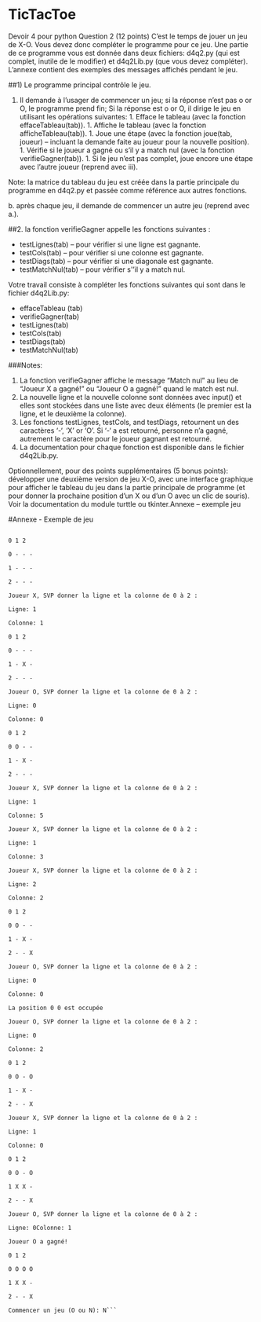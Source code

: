 # TicTacToe
Devoir 4 pour python
Question 2 (12 points)
C’est le temps de jouer un jeu de X-O. Vous devez donc compléter le programme pour ce jeu.
Une partie de ce programme vous est donnée dans deux fichiers: d4q2.py (qui est complet, inutile de le modifier) et d4q2Lib.py (que vous devez compléter). L’annexe contient des exemples des messages affichés pendant le jeu.

##1) Le programme principal contrôle le jeu.
  1. Il demande à l’usager de commencer un jeu; si la réponse n’est pas o or O, le programme prend fin; Si la réponse est o or O, il dirige le jeu en utilisant les opérations suivantes:
    1. Efface le tableau (avec la fonction effaceTableau(tab)).
    1. Affiche le tableau (avec la fonction afficheTableau(tab)).
    1. Joue une étape (avec la fonction joue(tab, joueur) – incluant la demande faite au joueur pour la nouvelle position).
    1. Vérifie si le joueur a gagné ou s’il y a match nul (avec la fonction verifieGagner(tab)).
    1. Si le jeu n’est pas complet, joue encore une étape avec l’autre joueur (reprend avec iii).

Note: la matrice du tableau du jeu est créée dans la partie principale du programme en d4q2.py et passée comme référence aux autres fonctions.

b. après chaque jeu, il demande de commencer un autre jeu (reprend avec a.).


##2. la fonction verifieGagner appelle les fonctions suivantes :
  * testLignes(tab) – pour vérifier si une ligne est gagnante.
  * testCols(tab) – pour vérifier si une colonne est gagnante.
  * testDiags(tab) – pour vérifier si une diagonale est gagnante.
  * testMatchNul(tab) – pour vérifier s'’il y a match nul.

Votre travail consiste à compléter les fonctions suivantes qui sont dans le fichier d4q2Lib.py:
  * effaceTableau (tab)
  * verifieGagner(tab)
  * testLignes(tab)
  * testCols(tab)
  * testDiags(tab)
  * testMatchNul(tab)

###Notes:

  1. La fonction verifieGagner affiche le message “Match nul” au lieu de “Joueur X a gagné!” ou “Joueur O a gagné!” quand le match est nul.
  2. La nouvelle ligne et la nouvelle colonne sont données avec input() et elles sont stockées dans une liste avec deux éléments (le premier est la ligne, et le deuxième la colonne).
  3. Les fonctions testLignes, testCols, and testDiags, retournent un des caractères ‘-‘, ‘X’ or ‘O’. Si ‘-‘ a est retourné, personne n’a gagné, autrement le caractère pour le joueur gagnant est retourné.
  4. La documentation pour chaque fonction est disponible dans le fichier d4q2Lib.py.

Optionnellement, pour des points supplémentaires (5 bonus points): développer une deuxième version de jeu X-O, avec une interface graphique pour afficher le tableau du jeu dans la partie principale de programme (et pour donner la prochaine position d’un X ou d’un O avec un clic de souris). Voir la documentation du module turttle ou tkinter.Annexe – exemple jeu 

#Annexe - Exemple de jeu

```Commencer un jeu (O ou N): O

0 1 2

0 - - -

1 - - -

2 - - -

Joueur X, SVP donner la ligne et la colonne de 0 à 2 :

Ligne: 1

Colonne: 1

0 1 2

0 - - -

1 - X -

2 - - -

Joueur O, SVP donner la ligne et la colonne de 0 à 2 :

Ligne: 0

Colonne: 0

0 1 2

0 O - -

1 - X -

2 - - -

Joueur X, SVP donner la ligne et la colonne de 0 à 2 :

Ligne: 1

Colonne: 5

Joueur X, SVP donner la ligne et la colonne de 0 à 2 :

Ligne: 1

Colonne: 3

Joueur X, SVP donner la ligne et la colonne de 0 à 2 :

Ligne: 2

Colonne: 2

0 1 2

0 O - -

1 - X -

2 - - X

Joueur O, SVP donner la ligne et la colonne de 0 à 2 :

Ligne: 0

Colonne: 0

La position 0 0 est occupée

Joueur O, SVP donner la ligne et la colonne de 0 à 2 :

Ligne: 0

Colonne: 2

0 1 2

0 O - O

1 - X -

2 - - X

Joueur X, SVP donner la ligne et la colonne de 0 à 2 :

Ligne: 1

Colonne: 0

0 1 2

0 O - O

1 X X -

2 - - X

Joueur O, SVP donner la ligne et la colonne de 0 à 2 :

Ligne: 0Colonne: 1

Joueur O a gagné!

0 1 2

0 O O O

1 X X -

2 - - X

Commencer un jeu (O ou N): N```
